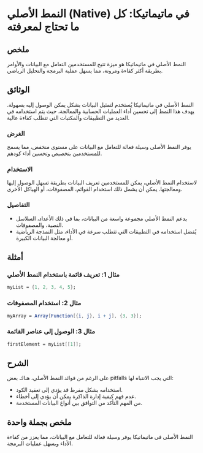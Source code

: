 <!--
Meta Description: # النمط الأصلي (Native) في ماتيماتيكا: كل ما تحتاج لمعرفته ## ملخص النمط الأصلي في ماتيماتيكا هو ميزة تتيح للمستخدمين التعامل مع البيانات والأوامر بطر...
Meta Keywords: النمط, الأصلي, البيانات, ماتيماتيكا, يمكن
-->

# النمط الأصلي (Native) في ماتيماتيكا: كل ما تحتاج لمعرفته

## ملخص
النمط الأصلي في ماتيماتيكا هو ميزة تتيح للمستخدمين التعامل مع البيانات والأوامر بطريقة أكثر كفاءة ومرونة، مما يسهل عملية البرمجة والتحليل الرياضي.

## الوثائق
النمط الأصلي في ماتيماتيكا يُستخدم لتمثيل البيانات بشكل يمكن الوصول إليه بسهولة. يهدف هذا النمط إلى تحسين أداء العمليات الحسابية والمعالجة، حيث يتم استخدامه في العديد من التطبيقات والمكتبات التي تتطلب كفاءة عالية.

### الغرض
يوفر النمط الأصلي وسيلة فعالة للتعامل مع البيانات على مستوى منخفض، مما يسمح للمستخدمين بتخصيص وتحسين أداء كودهم.

### الاستخدام
لاستخدام النمط الأصلي، يمكن للمستخدمين تعريف البيانات بطريقة تسهل الوصول إليها ومعالجتها. يمكن أن يشمل ذلك استخدام القوائم، المصفوفات، أو الهياكل الأخرى.

### التفاصيل
- يدعم النمط الأصلي مجموعة واسعة من البيانات، بما في ذلك الأعداد، السلاسل النصية، والمصفوفات.
- يُفضل استخدامه في التطبيقات التي تتطلب سرعة في الأداء، مثل النمذجة الرياضية أو معالجة البيانات الكبيرة.

## أمثلة
### مثال 1: تعريف قائمة باستخدام النمط الأصلي
```mathematica
myList = {1, 2, 3, 4, 5};
```

### مثال 2: استخدام المصفوفات
```mathematica
myArray = Array[Function[{i, j}, i + j], {3, 3}];
```

### مثال 3: الوصول إلى عناصر القائمة
```mathematica
firstElement = myList[[1]];
```

## الشرح
على الرغم من فوائد النمط الأصلي، هناك بعض pitfalls التي يجب الانتباه لها:
- استخدامه بشكل مفرط قد يؤدي إلى تعقيد الكود.
- عدم فهم كيفية إدارة الذاكرة يمكن أن يؤدي إلى أخطاء.
- من المهم التأكد من التوافق بين أنواع البيانات المستخدمة.

## ملخص بجملة واحدة
النمط الأصلي في ماتيماتيكا يوفر وسيلة فعالة للتعامل مع البيانات، مما يعزز من كفاءة الأداء ويسهل عمليات البرمجة.